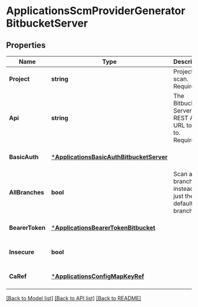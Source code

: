 # ApplicationsScmProviderGeneratorBitbucketServer

## Properties
Name | Type | Description | Notes
------------ | ------------- | ------------- | -------------
**Project** | **string** | Project to scan. Required. | [optional] [default to null]
**Api** | **string** | The Bitbucket Server REST API URL to talk to. Required. | [optional] [default to null]
**BasicAuth** | [***ApplicationsBasicAuthBitbucketServer**](applicationsBasicAuthBitbucketServer.md) |  | [optional] [default to null]
**AllBranches** | **bool** | Scan all branches instead of just the default branch. | [optional] [default to null]
**BearerToken** | [***ApplicationsBearerTokenBitbucket**](applicationsBearerTokenBitbucket.md) |  | [optional] [default to null]
**Insecure** | **bool** |  | [optional] [default to null]
**CaRef** | [***ApplicationsConfigMapKeyRef**](applicationsConfigMapKeyRef.md) |  | [optional] [default to null]

[[Back to Model list]](../README.md#documentation-for-models) [[Back to API list]](../README.md#documentation-for-api-endpoints) [[Back to README]](../README.md)

